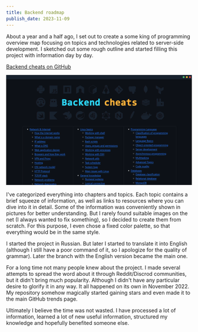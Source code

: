 ```yaml
---
title: Backend roadmap
publish_date: 2023-11-09
---
```


About a year and a half ago, I set out to create a some king of programming overview map focusing on topics and technologies related to server-side development. I sketched out some rough outline and started filling this project with information day by day. 

[Backend cheats on GitHub](https://github.com/cheatsnake/backend-cheats)

<img alt="screenshot" src="./assets/backend-cheats.png"/>

I've categorized everything into chapters and topics. Each topic contains a brief squeeze of information, as well as links to resources where you can dive into it in detail. Some of the information was conveniently shown in pictures for better understanding. But I rarely found suitable images on the net (I always wanted to fix something), so I decided to create them from scratch. For this purpose, I even chose a fixed color palette, so that everything would be in the same style.

I started the project in Russian. But later I started to translate it into English (although I still have a poor command of it, so I apologize for the quality of grammar). Later the branch with the English version became the main one. 

For a long time not many people knew about the project. I made several attempts to spread the word about it through Reddit/Discrod communities, but it didn't bring much popularity. Although I didn't have any particular desire to glorify it in any way. It all happened on its own in November 2022. My repository somehow magically started gaining stars and even made it to the main GitHub trends page.

Ultimately I believe the time was not wasted. I have processed a lot of information, learned a lot of new useful information, structured my knowledge and hopefully benefited someone else.